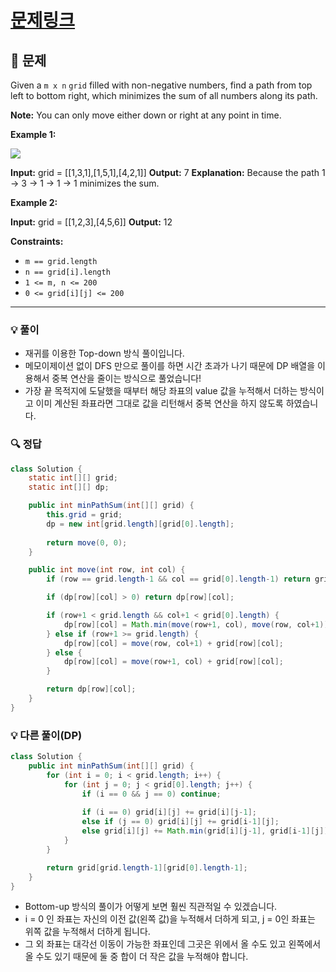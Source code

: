 # [문제링크]()

## 📝 문제

Given a `m x n` `grid` filled with non-negative numbers, find a path from top left to bottom right, which minimizes the sum of all numbers along its path.

**Note:** You can only move either down or right at any point in time.

**Example 1:**

![](https://assets.leetcode.com/uploads/2020/11/05/minpath.jpg)

**Input:** grid = [[1,3,1],[1,5,1],[4,2,1]]
**Output:** 7
**Explanation:** Because the path 1 → 3 → 1 → 1 → 1 minimizes the sum.

**Example 2:**

**Input:** grid = [[1,2,3],[4,5,6]]
**Output:** 12

**Constraints:**

- `m == grid.length`
- `n == grid[i].length`
- `1 <= m, n <= 200`
- `0 <= grid[i][j] <= 200`

---

### 💡 풀이

- 재귀를 이용한 Top-down 방식 풀이입니다.
- 메모이제이션 없이 DFS 만으로 풀이를 하면 시간 초과가 나기 때문에 DP 배열을 이용해서 중복 연산을 줄이는 방식으로 풀었습니다!
- 가장 끝 목적지에 도달했을 때부터 해당 좌표의 value 값을 누적해서 더하는 방식이고 이미 계산된 좌표라면 그대로 값을 리턴해서 중복 연산을 하지 않도록 하였습니다.

### 🔍 정답

```java
class Solution {
    static int[][] grid;
    static int[][] dp;

    public int minPathSum(int[][] grid) {
        this.grid = grid;
        dp = new int[grid.length][grid[0].length];
        
        return move(0, 0);
    }

    public int move(int row, int col) {
        if (row == grid.length-1 && col == grid[0].length-1) return grid[row][col];

        if (dp[row][col] > 0) return dp[row][col];

        if (row+1 < grid.length && col+1 < grid[0].length) {
            dp[row][col] = Math.min(move(row+1, col), move(row, col+1)) + grid[row][col];
        } else if (row+1 >= grid.length) {
            dp[row][col] = move(row, col+1) + grid[row][col];
        } else {
            dp[row][col] = move(row+1, col) + grid[row][col];
        }

        return dp[row][col];
    }
}
```


### 💡 다른 풀이(DP)

```java
class Solution {
    public int minPathSum(int[][] grid) {
        for (int i = 0; i < grid.length; i++) {
            for (int j = 0; j < grid[0].length; j++) {
                if (i == 0 && j == 0) continue;
                
                if (i == 0) grid[i][j] += grid[i][j-1];
                else if (j == 0) grid[i][j] += grid[i-1][j];
                else grid[i][j] += Math.min(grid[i][j-1], grid[i-1][j]);
            }
        }

        return grid[grid.length-1][grid[0].length-1];
    }
}
```

- Bottom-up 방식의 풀이가 어떻게 보면 훨씬 직관적일 수 있겠습니다.
- i = 0 인 좌표는 자신의 이전 값(왼쪽 값)을 누적해서 더하게 되고, j = 0인 좌표는 위쪽 값을 누적해서 더하게 됩니다.
- 그 외 좌표는 대각선 이동이 가능한 좌표인데 그곳은 위에서 올 수도 있고 왼쪽에서 올 수도 있기 때문에 둘 중 합이 더 작은 값을 누적해야 합니다.